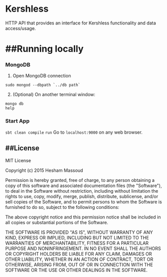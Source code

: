 # Kershless
HTTP API that provides an interface for Kershless functionality and data access/usage.

##Running locally
=================
### MongoDB
1. Open MongoDB connection
```
sudo mongod --dbpath `../db path`
```
2. (Optional) On another terminal window:
```
mongo db
help
```

### Start App
`sbt clean compile`
`run`
Go to `localhost:9000` on any web browser.

##License
-------
MIT License

Copyright (c) 2015 Hesham Massoud

Permission is hereby granted, free of charge, to any person obtaining a copy of this software and associated documentation files (the "Software"), to deal in the Software without restriction, including without limitation the rights to use, copy, modify, merge, publish, distribute, sublicense, and/or sell copies of the Software, and to permit persons to whom the Software is furnished to do so, subject to the following conditions:

The above copyright notice and this permission notice shall be included in all copies or substantial portions of the Software.

THE SOFTWARE IS PROVIDED "AS IS", WITHOUT WARRANTY OF ANY KIND, EXPRESS OR IMPLIED, INCLUDING BUT NOT LIMITED TO THE WARRANTIES OF MERCHANTABILITY, FITNESS FOR A PARTICULAR PURPOSE AND NONINFRINGEMENT. IN NO EVENT SHALL THE AUTHORS OR COPYRIGHT HOLDERS BE LIABLE FOR ANY CLAIM, DAMAGES OR OTHER LIABILITY, WHETHER IN AN ACTION OF CONTRACT, TORT OR OTHERWISE, ARISING FROM, OUT OF OR IN CONNECTION WITH THE SOFTWARE OR THE USE OR OTHER DEALINGS IN THE SOFTWARE.
